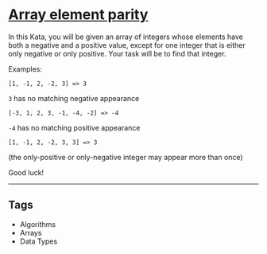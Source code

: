 # [Array element parity](https://www.codewars.com/kata/5a092d9e46d843b9db000064)

In this Kata, you will be given an array of integers whose elements have both a negative and a positive value, except for one integer that is either only negative or only positive. Your task will be to find that integer.

Examples:

`[1, -1, 2, -2, 3] => 3`

`3` has no matching negative appearance

`[-3, 1, 2, 3, -1, -4, -2] => -4`

`-4` has no matching positive appearance

`[1, -1, 2, -2, 3, 3] => 3`

(the only-positive or only-negative integer may appear more than once)

Good luck!

---

## Tags

- Algorithms
- Arrays
- Data Types
